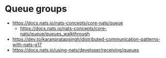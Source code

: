# Queue groups

- https://docs.nats.io/nats-concepts/core-nats/queue
  - https://docs.nats.io/nats-concepts/core-nats/queue/queues_walkthrough
- https://dev.to/karanpratapsingh/distributed-communication-patterns-with-nats-g17
- https://docs.nats.io/using-nats/developer/receiving/queues